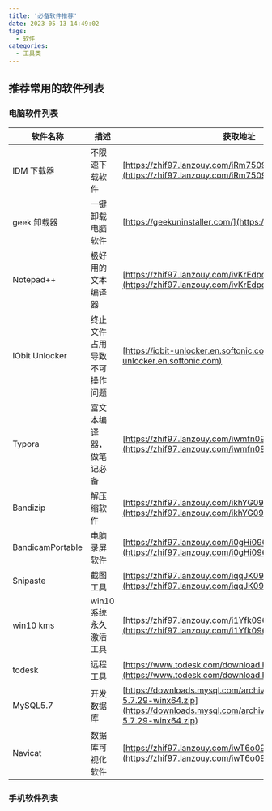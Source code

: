 ```yaml
---
title: '必备软件推荐'
date: 2023-05-13 14:49:02
tags:
  - 软件
categories:
  - 工具类
---
```


## 推荐常用的软件列表

### 电脑软件列表

| 软件名称         | 描述                         | 获取地址                                                     |
| ---------------- | ---------------------------- | ------------------------------------------------------------ |
| IDM 下载器       | 不限速下载软件               | [https://zhif97.lanzouy.com/iRm75096ulif](https://zhif97.lanzouy.com/iRm75096ulif) |
| geek 卸载器      | 一键卸载电脑软件             | [https://geekuninstaller.com/](https://geekuninstaller.com/) |
| Notepad++        | 极好用的文本编译器           | [https://zhif97.lanzouy.com/ivKrEdpq4ad](https://zhif97.lanzouy.com/ivKrEdpq4ad) |
| IObit Unlocker   | 终止文件占用导致不可操作问题 | [https://iobit-unlocker.en.softonic.com](https://iobit-unlocker.en.softonic.com) |
| Typora           | 富文本编译器，做笔记必备     | [https://zhif97.lanzouy.com/iwmfn096uwle](https://zhif97.lanzouy.com/iwmfn096uwle) |
| Bandizip         | 解压缩软件                   | [https://zhif97.lanzouy.com/ikhYG096v14h](https://zhif97.lanzouy.com/ikhYG096v14h) |
| BandicamPortable | 电脑录屏软件                 | [https://zhif97.lanzouy.com/i0gHi096v52j](https://zhif97.lanzouy.com/i0gHi096v52j) |
| Snipaste         | 截图工具                     | [https://zhif97.lanzouy.com/iqqJK096v74d](https://zhif97.lanzouy.com/iqqJK096v74d) |
| win10 kms        | win10 系统永久激活工具       | [https://zhif97.lanzouy.com/i1Yfk096vopg](https://zhif97.lanzouy.com/i1Yfk096vopg) |
| todesk           | 远程工具                     | [https://www.todesk.com/download.html](https://www.todesk.com/download.html) |
| MySQL5.7         | 开发数据库                   | [https://downloads.mysql.com/archives/get/p/23/file/mysql-5.7.29-winx64.zip](https://downloads.mysql.com/archives/get/p/23/file/mysql-5.7.29-winx64.zip) |
| Navicat          | 数据库可视化软件             | [https://zhif97.lanzouy.com/iwT6o096w32d](https://zhif97.lanzouy.com/iwT6o096w32d) |

### 手机软件列表